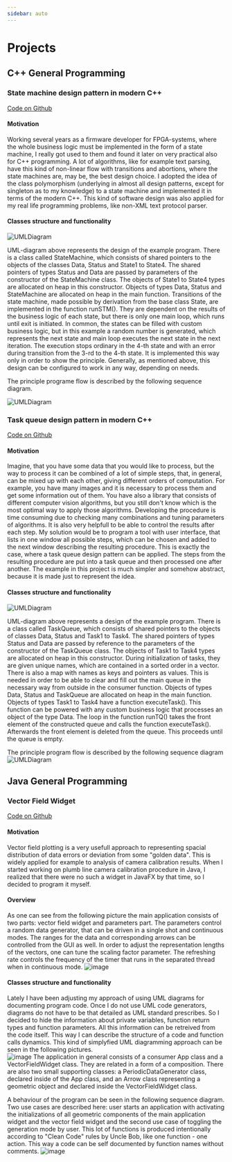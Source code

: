 ```yaml
---
sidebar: auto
---
```

# Projects

## C++ General Programming
### State machine design pattern in modern C++
[Code on Github](https://github.com/VPERepos/StateMachineDesignPattern/tree/master)
#### Motivation

Working several years as a firmware developer for FPGA-systems, where the whole business logic must be  implemented in the form of a state machine, I really got used to them and found it later on very practical also for C++ programming. A lot of algorithms, like for example text parsing, have this kind of non-linear flow with transitions and abortions, where the state machines are, may be, the best design choice. I adopted the idea of the class polymorphism (underlying in almost all design patterns, except for singleton as to my knowledge) to a state machine and implemented it in terms of the modern C++. This kind of software design was also applied for my real life programming problems, like non-XML text protocol parser.

#### Classes structure and functionality

![UMLDiagram](../../Pictures/ClassDiagramSTM.svg)

UML-diagram above represents the design of the example program. There is a class called StateMachine, which consists of shared pointers to the objects of the classes Data, Status and State1 to State4. The shared pointers of types Status and Data are passed by parameters of the constructor of the StateMachine class. The objects of State1 to State4 types are allocated on heap in this constructor. Objects of types Data, Status and StateMachine are allocated on heap in the main function. Transitions of the state machine, made possible by derivation from the base class State, are implemented in the function runSTM(). They are dependent on the results of the business logic of each state, but there is only one main loop, which runs until exit is initiated. In common, the states can be filled with custom business logic, but in this example a random number is generated, which represents the next state and main loop executes the next state in the next iteration. The execution stops ordinary in the 4-th state and with an error during transition from the 3-rd to the 4-th state. It is implemented this way only in order to show the principle. Generally, as mentioned above, this design can be configured to work in any way, depending on needs.

The principle programe flow is described by the following sequence diagram.

![UMLDiagram](../../Pictures/SequenceDiagramSTM.svg)

### Task queue design pattern in modern C++
[Code on Github](https://github.com/VPERepos/TaskQueueDesignPattern/tree/main)
#### Motivation

Imagine, that you have some data that you would like to process, but the way to process it can be combined of a lot of simple steps, that, in general, can be mixed up with each other, giving different orders of computation. For example, you have many images and it is necessary to process them and get some information out of them. You have also a library that consists of different computer vision algorithms, but you still don't know which is the most optimal way to apply those algorithms. Developing the procedure is time consuming due to checking many combinations and tuning parameters of algorithms. It is also very helpfull to be able to control the results after each step. My solution would be to program a tool with user interface, that lists in one window all possible steps, which can be chosen and added to the next window describing the resulting procedure. This is exactly the case, where a task queue design pattern can be applied. The steps from the resulting procedure are put into a task queue and then processed one after another. The example in this project is much simpler and somehow abstract, because it is made just to represent the idea.

#### Classes structure and functionality


![UMLDiagram](../../Pictures/ClassDiagramQueue.svg)

UML-diagram above represents a design of the example program. There is a class called TaskQueue, which consists of shared pointers to the objects of classes Data, Status and Task1 to Task4. The shared pointers of types Status and Data are passed by reference to the parameters of the constructor of the TaskQueue class. The objects of Task1 to Task4 types are allocated on heap in this constructor. During initialization of tasks, they are given unique names, which are contained in a sorted order in a vector. There is also a map with names as keys and pointers as values. This is needed in order to be able to clear and fill out the main queue in the necessary way from outside in the consumer function. Objects of types Data, Status and TaskQueue are allocated on heap in the main function. Objects of types Task1 to Task4 have a function executeTask(). This function can be powered with any custom business logic that processes an object of the type Data. The loop in the function runTQ() takes the front element of the constructed queue and calls the function executeTask(). Afterwards the front element is deleted from the queue. This proceeds until the queue is empty. 

The principle program flow is described by the following sequence diagram
![UMLDiagram](../../Pictures/SequenceDiagramQueue.svg)


## Java General Programming

### Vector Field Widget
[Code on Github](https://github.com/VPERepos/VectorFieldWidget/tree/main/VectorFieldWidget)
#### Motivation
Vector field plotting is a very usefull approach to representing spacial distribution of data errors or deviation from some "golden data". This is widely applied for example to analysis of camera calibration results. When I started working on plumb line camera calibration procedure in Java, I realized that there were no such a widget in JavaFX by that time, so I decided to program it myself.
#### Overview
As one can see from the following picture the main application consists of two parts: vector field widget and parameters part. The parameters control a random data generator, that can be driven in a single shot and continuous modes. The ranges for the data and corresponding arrows can be controlled from the GUI as well. In order to adjust the representation lengths of the vectors, one can tune the scaling factor parameter. The refreshing rate controls the frequency of the timer that runs in the separated thread when in continuous mode.
![image](../../Pictures/VectorFieldWidgetGui.png)
#### Classes structure and functionality
Lately I have been adjusting my approach of using UML diagrams for documenting program code. Once I do not use UML code generators, diagrams do not have to be that detailed as UML standard prescribes. So I decided to hide the information about private variables, function return types and function parameters. All this information can be retreived from the code itself. This way I can describe the structure of a code and function calls dynamics. This kind of simplyfied UML diagramming approach can be seen in the following pictures.  
![image](../../Pictures/ClassDiagramVectorFieldWidget.svg)
The application in general consists of a consumer App class and a VectorFieldWidget class. They are related in a form of a composition. There are also two small supporting classes: a PeriodicDataGenerator class, declared inside of the App class, and an Arrow class representing a geometric object and declared inside the VectorFieldWidget class.

A behaviour of the program can be seen in the following sequence diagram. Two use cases are described here: user starts an application with activating the initializations of all geometric components of the main application widget and the vector field widget and the second use case of toggling the generation mode by user. This lot of functions is produced intentionally according to "Clean Code" rules by Uncle Bob, like one function - one action. This way a code can be self documented by function names without comments.
![image](../../Pictures/SequenceDiagramVectorFieldWidget.svg)
